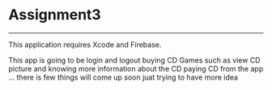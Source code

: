 # Assignment3
--------------------------------------------------------------------------
This application requires Xcode and Firebase.

This app is going to be login and logout buying CD Games such as view CD picture and knowing more information about the CD paying CD from the app ... there is few things will come up soon juat trying to have more idea
